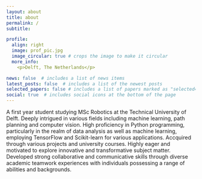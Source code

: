 ```yaml
---
layout: about
title: about
permalink: /
subtitle: 

profile:
  align: right
  image: prof_pic.jpg
  image_circular: true # crops the image to make it circular
  more_info: 
    <p>Delft, The Netherlands</p>

news: false  # includes a list of news items
latest_posts: false  # includes a list of the newest posts
selected_papers: false # includes a list of papers marked as "selected={true}"
social: true  # includes social icons at the bottom of the page
---
```

A first year student studying MSc Robotics at the Technical University of Delft. Deeply intrigued in various fields including machine learning, path planning and computer vision. High proficiency in Python programming, particularly in the realm of data analysis as well as machine learning, employing TensorFlow and Scikit-learn for various applications. Accquired through various projects and university courses. Highly eager and motivated to explore innovative and transformative subject matter. Developed strong collaborative and communicative skills through diverse academic teamwork experiences with individuals possessing a range of abilities and backgrounds.